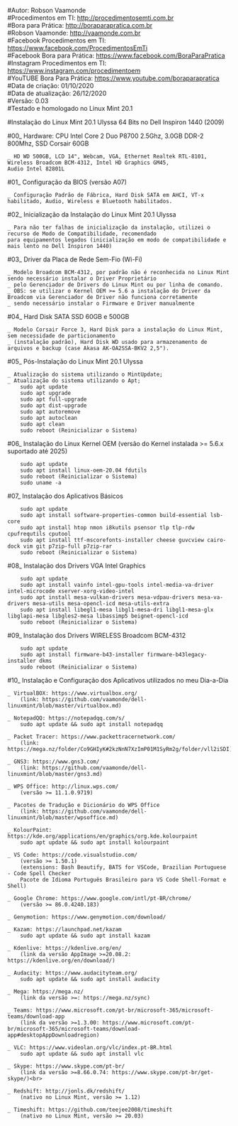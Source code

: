#Autor: Robson Vaamonde<br>
#Procedimentos em TI: http://procedimentosemti.com.br<br>
#Bora para Prática: http://boraparapratica.com.br<br>
#Robson Vaamonde: http://vaamonde.com.br<br>
#Facebook Procedimentos em TI: https://www.facebook.com/ProcedimentosEmTi<br>
#Facebook Bora para Prática: https://www.facebook.com/BoraParaPratica<br>
#Instagram Procedimentos em TI: https://www.instagram.com/procedimentoem<br>
#YouTUBE Bora Para Prática: https://www.youtube.com/boraparapratica<br>
#Data de criação: 01/10/2020<br>
#Data de atualização: 26/12/2020<br>
#Versão: 0.03<br>
#Testado e homologado no Linux Mint 20.1

#Instalação do Linux Mint 20.1 Ulyssa 64 Bits no Dell Inspiron 1440 (2009)

#00_ Hardware: CPU Intel Core 2 Duo P8700 2.5Ghz, 3.0GB DDR-2 800Mhz, SSD Corsair 60GB<br>

	_ HD WD 500GB, LCD 14", Webcam, VGA, Ethernet Realtek RTL-8101, Wireless Broadcom BCM-4312, Intel HD Graphics GM45, 
	Audio Intel 82801L

#01_ Configuração da BIOS (versão A07)<br>

	_ Configuração Padrão de Fábrica, Hard Disk SATA em AHCI, VT-x habilitado, Audio, Wireless e Bluetooth habilitados.
	
#02_ Inicialização da Instalação do Linux Mint 20.1 Ulyssa<br>

	_ Para não ter falhas de inicialização da instalação, utilizei o recurso de Modo de Compatibilidade, recomendado 
	para equipamentos legados (inicialização em modo de compatibilidade e mais lento no Dell Inspiron 1440)

#03_ Driver da Placa de Rede Sem-Fio (Wi-Fi)<br>

	_ Modelo Broadcom BCM-4312, por padrão não é reconhecida no Linux Mint sendo necessário instalar o Driver Proprietário
	_ pelo Gerenciador de Drivers do Linux Mint ou por linha de comando.
    _ OBS: se utilizar o Kernel OEM >= 5.6 a instalação do Driver da Broadcom via Gerenciador de Driver não funciona corretamente
    _ sendo necessário instalar o Firmware e Driver manualmente 

#04_ Hard Disk SATA SSD 60GB e 500GB<br>

	_ Modelo Corsair Force 3, Hard Disk para a instalação do Linux Mint, sem necessidade de particionamento 
	_ (instalação padrão), Hard Disk WD usado para armazenamento de arquivos e backup (case Akasa AK-OA2SSA-BKV2 2,5").

#05_ Pós-Instalação do Linux Mint 20.1 Ulyssa<br>

	_ Atualização do sistema utilizando o MintUpdate;
	_ Atualização do sistema utilizando o Apt;
		sudo apt update
		sudo apt upgrade
		sudo apt full-upgrade
		sudo apt dist-upgrade
		sudo apt autoremove
		sudo apt autoclean
		sudo apt clean
		sudo reboot (Reinicializar o Sistema)

#06_ Instalação do Linux Kernel OEM (versão do Kernel instalada >= 5.6.x suportado até 2025)<br>

		sudo apt update
		sudo apt install linux-oem-20.04 fdutils
		sudo reboot (Reinicializar o Sistema)
        sudo uname -a

#07_ Instalação dos Aplicativos Básicos<br>

		sudo apt update
		sudo apt install software-properties-common build-essential lsb-core
		sudo apt install htop nmon i8kutils psensor tlp tlp-rdw cpufrequtils cputool
		sudo apt install ttf-mscorefonts-installer cheese guvcview cairo-dock vim git p7zip-full p7zip-rar
		sudo reboot (Reinicializar o Sistema)

#08_ Instalação dos Drivers VGA Intel Graphics<br>

		sudo apt update
		sudo apt install vainfo intel-gpu-tools intel-media-va-driver intel-microcode xserver-xorg-video-intel
		sudo apt install mesa-vulkan-drivers mesa-vdpau-drivers mesa-va-drivers mesa-utils mesa-opencl-icd mesa-utils-extra
		sudo apt install libegl1-mesa libgl1-mesa-dri libgl1-mesa-glx libglapi-mesa libgles2-mesa libassimp5 beignet-opencl-icd
		sudo reboot (Reinicializar o Sistema)

#09_ Instalação dos Drivers WIRELESS Broadcom BCM-4312<br>

	    sudo apt update
        sudo apt install firmware-b43-installer firmware-b43legacy-installer dkms
	    sudo reboot (Reinicializar o Sistema)

#10_ Instalação e Configuração dos Aplicativos utilizados no meu Dia-a-Dia<br>

	_ VirtualBOX: https://www.virtualbox.org/
		(link: https://github.com/vaamonde/dell-linuxmint/blob/master/virtualbox.md)

	_ NotepadQQ: https://notepadqq.com/s/
		sudo apt update && sudo apt install notepadqq

	_ Packet Tracer: https://www.packettracernetwork.com/
		(link: https://mega.nz/folder/Co9GHIyK#2kzNnN7XzImP01M1SyRm2g/folder/vll2iSDI)

	_ GNS3: https://www.gns3.com/
		(link: https://github.com/vaamonde/dell-linuxmint/blob/master/gns3.md)

	_ WPS Office: http://linux.wps.com/
		(versão >= 11.1.0.9719)

	_ Pacotes de Tradução e Dicionário do WPS Office
		(link: https://github.com/vaamonde/dell-linuxmint/blob/master/wpsoffice.md)

	_ KolourPaint: https://kde.org/applications/en/graphics/org.kde.kolourpaint
		sudo apt update && sudo apt install kolourpaint

	_ VS Code: https://code.visualstudio.com/
		(versão >= 1.50.1)
		(extensions: Bash Beautify, BATS for VSCode, Brazilian Portuguese - Code Spell Checker 
		Pacote de Idioma Português Brasileiro para VS Code Shell-Format e Shell)

	_ Google Chrome: https://www.google.com/intl/pt-BR/chrome/
		(versão >= 86.0.4240.183)

	_ Genymotion: https://www.genymotion.com/download/

	_ Kazam: https://launchpad.net/kazam
		sudo apt update && sudo apt install kazam

	_ Kdenlive: https://kdenlive.org/en/
		(link da versão AppImage >=20.08.2: https://kdenlive.org/en/download/)

	_ Audacity: https://www.audacityteam.org/
		sudo apt update && sudo apt install audacity

	_ Mega: https://mega.nz/
		(link da versão >=: https://mega.nz/sync)

	_ Teams: https://www.microsoft.com/pt-br/microsoft-365/microsoft-teams/download-app
		(link da versão >=1.3.00: https://www.microsoft.com/pt-br/microsoft-365/microsoft-teams/download-app#desktopAppDownloadregion)

	_ VLC: https://www.videolan.org/vlc/index.pt-BR.html
		sudo apt update && sudo apt install vlc

	_ Skype: https://www.skype.com/pt-br/
		(link da versão >=8.66.0.74: https://www.skype.com/pt-br/get-skype/)<br>

	_ Redshift: http://jonls.dk/redshift/
		(nativo no Linux Mint, versão >= 1.12)

	_ Timeshift: https://github.com/teejee2008/timeshift
		(nativo no Linux Mint, versão >= 20.03)
